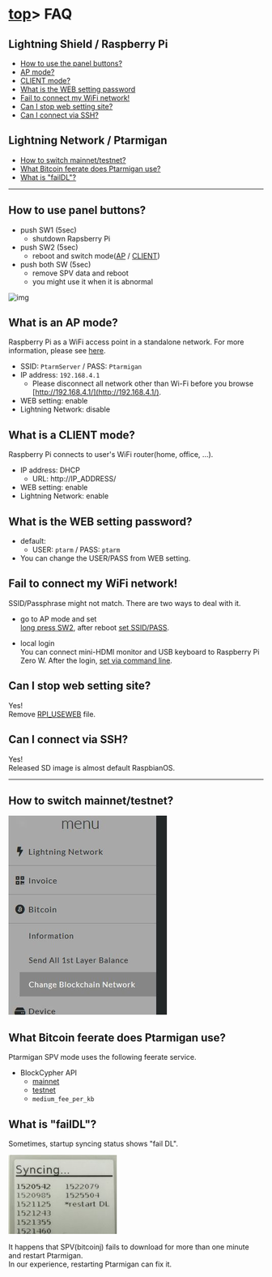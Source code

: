 # [top](index.html)> FAQ

## Lightning Shield / Raspberry Pi

* [How to use the panel buttons?](#how-to-use-the-panel-buttons)
* [AP mode?](#ap-mode)
* [CLIENT mode?](#client-mode)
* [What is the WEB setting password](#what-is-the-web-setting-password)
* [Fail to connect my WiFi network!](#fail-to-connect-my-wifi-network)
* [Can I stop web setting site?](#can-i-stop-web-setting-site)
* [Can I connect via SSH?](#can-i-connect-via-ssh)

## Lightning Network / Ptarmigan

* [How to switch mainnet/testnet?](#how-to-switch-mainnettestnet)
* [What Bitcoin feerate does Ptarmigan use?](#what-bitcoin-feerate-does-ptarmigan-use)
* [What is "failDL"?](#what-is-faildl)

----

## How to use panel buttons?

* push SW1 (5sec)
  - shutdown Rapsberry Pi
* push SW2 (5sec)
  - reboot and switch mode([AP](#ap-mode) / [CLIENT](#client-mode))
* push both SW (5sec)
  - remove SPV data and reboot
  - you might use it when it is abnormal

![img](images/panel.jpg)

## What is an AP mode?

Raspberry Pi as a WiFi access point in a standalone network. For more information, please see [here](https://www.raspberrypi.org/documentation/configuration/wireless/access-point.md).

* SSID: `PtarmServer` / PASS: `Ptarmigan`
* IP address: `192.168.4.1`
  * Please disconnect all network other than Wi-Fi before you browse [http://192.168.4.1/](http://192.168.4.1/).
* WEB setting: enable
* Lightning Network: disable

## What is a CLIENT mode?

Raspberry Pi connects to user's WiFi router(home, office, ...).

* IP address: DHCP
  * URL: http://IP_ADDRESS/
* WEB setting: enable
* Lightning Network: enable

## What is the WEB setting password?

* default:
  * USER: `ptarm` / PASS: `ptarm`
* You can change the USER/PASS from WEB setting.

## Fail to connect my WiFi network!

SSID/Passphrase might not match.  There are two ways to deal with it.

* go to AP mode and set  
  [long press SW2](#how-to-use-the-buttons), after reboot [set SSID/PASS](setup_raspi.md#wifi-setting-and-reboot-client-mode).

* local login  
  You can connect mini-HDMI monitor and USB keyboard to Raspberry Pi Zero W.
  After the login, [set via command line](https://www.raspberrypi.org/documentation/configuration/wireless/wireless-cli.md).

## Can I stop web setting site?

Yes!  
Remove [RPI_USEWEB](control_file.md#rpi_useweb) file.

## Can I connect via SSH?

Yes!  
Released SD image is almost default RaspbianOS.

----

## How to switch mainnet/testnet?

![img](images/mainnet_testnet.jpg)

## What Bitcoin feerate does Ptarmigan use?

Ptarmigan SPV mode uses the following feerate service.

* BlockCypher API
  * [mainnet](https://api.blockcypher.com/v1/btc/main)
  * [testnet](https://api.blockcypher.com/v1/btc/test3)
  * `medium_fee_per_kb`

## What is "failDL"?

Sometimes, startup syncing status shows "fail DL".  
   
![fail DL](images/fail_dl.jpg)

It happens that SPV(bitcoinj) fails to download for more than one minute and restart Ptarmigan.  
In our experience, restarting Ptarmigan can fix it.

